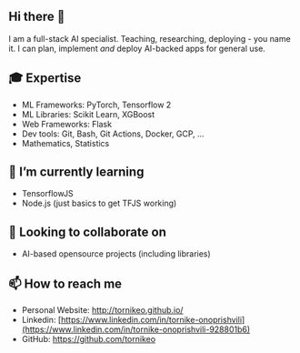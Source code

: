 ## Hi there 👋

I am a full-stack AI specialist. Teaching, researching, deploying - you name it. I can plan, implement *and* deploy AI-backed apps for general use.


## 🎓 Expertise

- ML Frameworks: PyTorch, Tensorflow 2
- ML Libraries: Scikit Learn, XGBoost
- Web Frameworks: Flask
- Dev tools: Git, Bash, Git Actions, Docker, GCP, ...
- Mathematics, Statistics

## 🌱 I’m currently learning

- TensorflowJS
- Node.js (just basics to get TFJS working)

## 👯 Looking to collaborate on

- AI-based opensource projects (including libraries)

## 📫 How to reach me

- Personal Website:  http://tornikeo.github.io/
- Linkedin: [https://www.linkedin.com/in/tornike-onoprishvili](https://www.linkedin.com/in/tornike-onoprishvili-928801b6)
- GitHub: https://github.com/tornikeo


<!--
**tornikeo/tornikeo** is a ✨ _special_ ✨ repository because its `README.md` (this file) appears on your GitHub profile.

Here are some ideas to get you started:

- 🔭 I’m currently working on ...
- 🌱 I’m currently learning ...
- 👯 I’m looking to collaborate on ...
- 🤔 I’m looking for help with ...
- 💬 Ask me about ...
- 📫 How to reach me: ...
- 😄 Pronouns: ...
- ⚡ Fun fact: ...
-->

